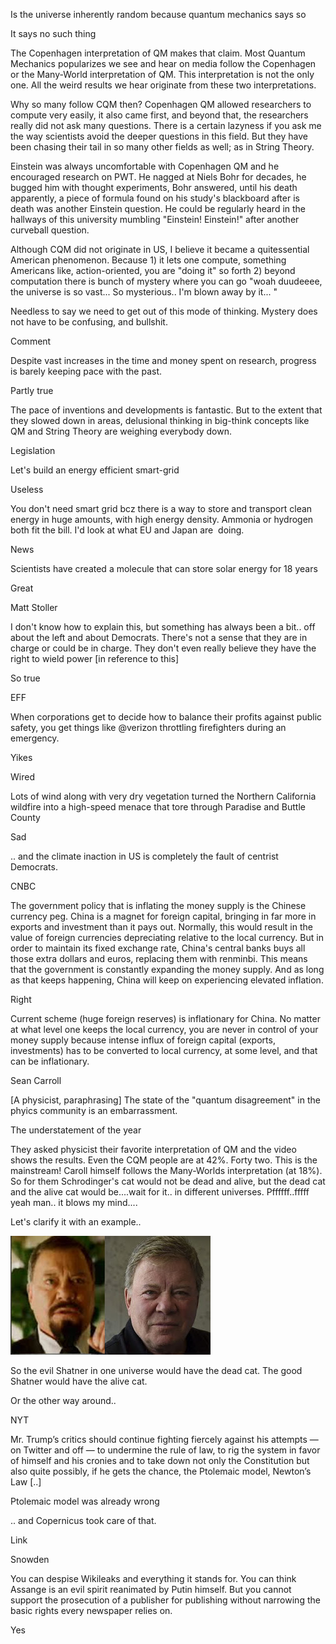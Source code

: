 
Is the universe inherently random because quantum mechanics says so

It says no such thing

The Copenhagen interpretation of QM makes that claim. Most Quantum Mechanics popularizes we see and hear on media follow the Copenhagen or the Many-World interpretation of QM. This interpretation is not the only one. All the weird results we hear originate from these two interpretations.

Why so many follow CQM then? Copenhagen QM allowed researchers to
compute very easily, it also came first, and beyond that, the
researchers really did not ask many questions. There is a certain
lazyness if you ask me the way scientists avoid the deeper questions
in this field. But they have been chasing their tail in so many other
fields as well; as in String Theory.

Einstein was always uncomfortable with Copenhagen QM and he encouraged
research on PWT.  He nagged at Niels Bohr for decades, he bugged him
with thought experiments, Bohr answered, until his death apparently, a
piece of formula found on his study's blackboard after is death was
another Einstein question. He could be regularly heard in the hallways
of this university mumbling "Einstein! Einstein!" after another
curveball question.

Although CQM did not originate in US, I believe it became a
quitessential American phenomenon. Because 1) it lets one compute,
something Americans like, action-oriented, you are "doing it" so forth
2) beyond computation there is bunch of mystery where you can go "woah
duudeeee, the universe is so vast... So mysterious.. I'm blown away by
it... "

Needless to say we need to get out of this mode of thinking. Mystery
does not have to be confusing, and bullshit.

Comment

Despite vast increases in the time and money spent on research, progress is barely keeping pace with the past.

Partly true

The pace of inventions and developments is fantastic. But to the extent that they slowed down in areas, delusional thinking in big-think concepts like QM and String Theory are weighing everybody down.

Legislation

Let's build an energy efficient smart-grid

Useless

You don't need smart grid bcz there is a way to store and transport clean energy in huge amounts, with high energy density. Ammonia or hydrogen both fit the bill. I'd look at what EU and Japan are  doing. 

News

Scientists have created a molecule that can store solar energy for 18 years

Great

Matt Stoller

I don't know how to explain this, but something has always been a bit.. off about the left and about Democrats. There's not a sense that they are in charge or could be in charge. They don't even really believe they have the right to wield power [in reference to this]

So true

EFF

When corporations get to decide how to balance their profits against
public safety, you get things like @verizon throttling firefighters
during an emergency.

Yikes

Wired

Lots of wind along with very dry vegetation turned the Northern California wildfire into a high-speed menace that tore through Paradise and Buttle County

Sad

.. and the climate inaction in US is completely the fault of centrist Democrats. 















CNBC

The government policy that is inflating the money supply is the Chinese currency peg. China is a magnet for foreign capital, bringing in far more in exports and investment than it pays out. Normally, this would result in the value of foreign currencies depreciating relative to the local currency. But in order to maintain its fixed exchange rate, China's central banks buys all those extra dollars and euros, replacing them with renminbi. This means that the government is constantly expanding the money supply. And as long as that keeps happening, China will keep on experiencing elevated inflation.

Right

Current scheme (huge foreign reserves) is inflationary for China. No matter at what level one keeps the local currency, you are never in control of your money supply because intense influx of foreign capital (exports, investments) has to be converted to local currency, at some level, and that can be inflationary.

Sean Carroll

[A physicist, paraphrasing] The state of the "quantum disagreement" in the phyics community is an embarrassment. 

The understatement of the year

They asked physicist their favorite interpretation of QM and the video shows the results. Even the CQM people are at 42%. Forty two. This is the mainstream! Caroll himself follows the Many-Worlds interpretation (at 18%). So for them Schrodinger's cat would not be dead and alive, but the dead cat and the alive cat would be....wait for it.. in different universes. Pffffff..fffff yeah man.. it blows my mind....

Let's clarify it with an example..

![](william_shatner_-_h_2015.jpg)

So the evil Shatner in one universe would have the dead cat. The good Shatner would have the alive cat.

Or the other way around..

NYT

Mr. Trump’s critics should continue fighting fiercely against his attempts — on Twitter and off — to undermine the rule of law, to rig the system in favor of himself and his cronies and to take down not only the Constitution but also quite possibly, if he gets the chance, the Ptolemaic model, Newton’s Law [..]

Ptolemaic model was already wrong  

.. and Copernicus took care of that.

Link

Snowden

You can despise Wikileaks and everything it stands for. You can think Assange is an evil spirit reanimated by Putin himself. But you cannot support the prosecution of a publisher for publishing without narrowing the basic rights every newspaper relies on.

Yes 



